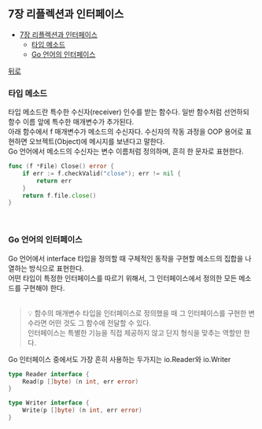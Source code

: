 ## 7장 리플렉션과 인터페이스

- [7장 리플렉션과 인터페이스](#7장-리플렉션과-인터페이스)
  - [타입 메소드](#타입-메소드)
  - [Go 언어의 인터페이스](#go-언어의-인터페이스)

[뒤로](https://github.com/junhaeng90/GolangStudy/tree/main/MasteringGo)
<br>

### 타입 메소드
타입 메소드란 특수한 수신자(receiver) 인수를 받는 함수다. 일반 함수처럼 선언하되 함수 이름 앞에 특수한 매개변수가 추가된다.<br>
아래 함수에서 f 매개변수가 메소드의 수신자다. 수신자의 작동 과정을 OOP 용어로 표현하면 오브젝트(Object)에 메시지를 보낸다고 말한다.<br>
Go 언어에서 메소드의 수신자는 변수 이름처럼 정의하며, 흔히 한 문자로 표현한다.
```go
func (f *File) Close() error {
    if err := f.checkValid("close"); err != nil {
        return err
    }
    return f.file.close()
}
```
<br>

### Go 언어의 인터페이스
Go 언어에서 interface 타입을 정의할 때 구체적인 동작을 구현할 메소드의 집합을 나열하는 방식으로 표현한다.<br>
어떤 타입이 특정한 인터페이스를 따르기 위해서, 그 인터페이스에서 정의한 모든 메소드를 구현해야 한다.<br><br>
> 💡 함수의 매개변수 타입을 인터페이스로 정의했을 때 그 인터페이스를 구현한 변수라면 어떤 것도 그 함수에 전달할 수 있다.<br>
> 인터페이스는 특별한 기능을 직접 제공하지 않고 단지 형식을 맞추는 역할만 한다.

Go 인터페이스 중에서도 가장 흔히 사용하는 두가지는 io.Reader와 io.Writer
```go
type Reader interface {
    Read(p []byte) (n int, err error)
}

type Writer interface {
    Write(p []byte) (n int, err error)
}
```
<br>